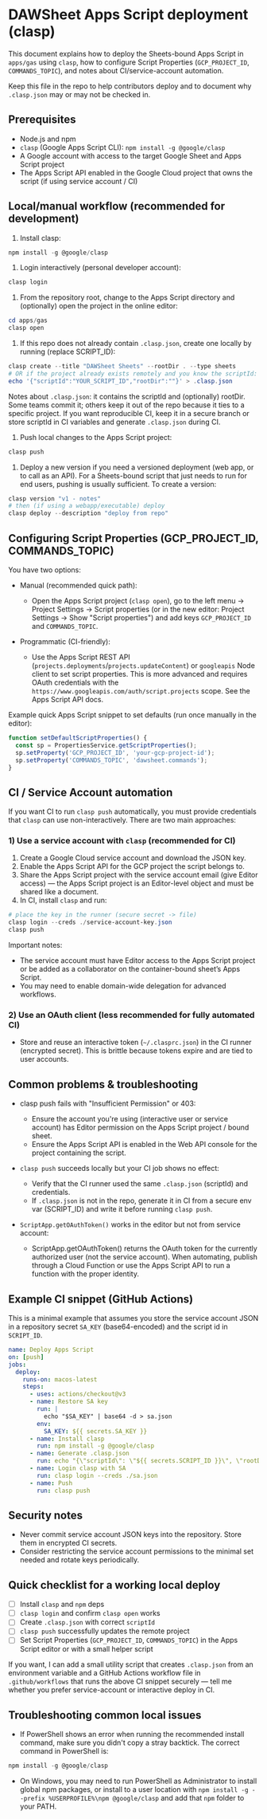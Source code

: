 # DAWSheet Apps Script deployment (clasp)

This document explains how to deploy the Sheets-bound Apps Script in `apps/gas` using `clasp`, how to configure Script Properties (`GCP_PROJECT_ID`, `COMMANDS_TOPIC`), and notes about CI/service-account automation.

Keep this file in the repo to help contributors deploy and to document why `.clasp.json` may or may not be checked in.

## Prerequisites

- Node.js and npm
- `clasp` (Google Apps Script CLI): `npm install -g @google/clasp`
- A Google account with access to the target Google Sheet and Apps Script project
- The Apps Script API enabled in the Google Cloud project that owns the script (if using service account / CI)

## Local/manual workflow (recommended for development)

1. Install clasp:

```powershell
npm install -g @google/clasp
```

1. Login interactively (personal developer account):

```powershell
clasp login
```

1. From the repository root, change to the Apps Script directory and (optionally) open the project in the online editor:

```powershell
cd apps/gas
clasp open
```

1. If this repo does not already contain `.clasp.json`, create one locally by running (replace SCRIPT_ID):

```powershell
clasp create --title "DAWSheet Sheets" --rootDir . --type sheets
# OR if the project already exists remotely and you know the scriptId:
echo '{"scriptId":"YOUR_SCRIPT_ID","rootDir":""}' > .clasp.json
```

Notes about `.clasp.json`: it contains the scriptId and (optionally) rootDir. Some teams commit it; others keep it out of the repo because it ties to a specific project. If you want reproducible CI, keep it in a secure branch or store scriptId in CI variables and generate `.clasp.json` during CI.

1. Push local changes to the Apps Script project:

```powershell
clasp push
```

1. Deploy a new version if you need a versioned deployment (web app, or to call as an API). For a Sheets-bound script that just needs to run for end users, pushing is usually sufficient. To create a version:

```powershell
clasp version "v1 - notes"
# then (if using a webapp/executable) deploy
clasp deploy --description "deploy from repo"
```

## Configuring Script Properties (GCP_PROJECT_ID, COMMANDS_TOPIC)

You have two options:

- Manual (recommended quick path):
  - Open the Apps Script project (`clasp open`), go to the left menu → Project Settings → Script properties (or in the new editor: Project Settings → Show "Script properties") and add keys `GCP_PROJECT_ID` and `COMMANDS_TOPIC`.

- Programmatic (CI-friendly):
  - Use the Apps Script REST API (`projects.deployments`/`projects.updateContent`) or `googleapis` Node client to set script properties. This is more advanced and requires OAuth credentials with the `https://www.googleapis.com/auth/script.projects` scope. See the Apps Script API docs.

Example quick Apps Script snippet to set defaults (run once manually in the editor):

```javascript
function setDefaultScriptProperties() {
  const sp = PropertiesService.getScriptProperties();
  sp.setProperty('GCP_PROJECT_ID', 'your-gcp-project-id');
  sp.setProperty('COMMANDS_TOPIC', 'dawsheet.commands');
}
```

## CI / Service Account automation

If you want CI to run `clasp push` automatically, you must provide credentials that `clasp` can use non-interactively. There are two main approaches:

### 1) Use a service account with `clasp` (recommended for CI)

1. Create a Google Cloud service account and download the JSON key.
2. Enable the Apps Script API for the GCP project the script belongs to.
3. Share the Apps Script project with the service account email (give Editor access) — the Apps Script project is an Editor-level object and must be shared like a document.
4. In CI, install `clasp` and run:

```powershell
# place the key in the runner (secure secret -> file)
clasp login --creds ./service-account-key.json
clasp push
```

Important notes:
- The service account must have Editor access to the Apps Script project or be added as a collaborator on the container-bound sheet’s Apps Script.
- You may need to enable domain-wide delegation for advanced workflows.

### 2) Use an OAuth client (less recommended for fully automated CI)

- Store and reuse an interactive token (`~/.clasprc.json`) in the CI runner (encrypted secret). This is brittle because tokens expire and are tied to user accounts.

## Common problems & troubleshooting

- clasp push fails with "Insufficient Permission" or 403:
  - Ensure the account you're using (interactive user or service account) has Editor permission on the Apps Script project / bound sheet.
  - Ensure the Apps Script API is enabled in the Web API console for the project containing the script.

- `clasp push` succeeds locally but your CI job shows no effect:
  - Verify that the CI runner used the same `.clasp.json` (scriptId) and credentials.
  - If `.clasp.json` is not in the repo, generate it in CI from a secure env var (SCRIPT_ID) and write it before running `clasp push`.

- `ScriptApp.getOAuthToken()` works in the editor but not from service account:
  - ScriptApp.getOAuthToken() returns the OAuth token for the currently authorized user (not the service account). When automating, publish through a Cloud Function or use the Apps Script API to run a function with the proper identity.

## Example CI snippet (GitHub Actions)

This is a minimal example that assumes you store the service account JSON in a repository secret `SA_KEY` (base64-encoded) and the script id in `SCRIPT_ID`.

```yaml
name: Deploy Apps Script
on: [push]
jobs:
  deploy:
    runs-on: macos-latest
    steps:
      - uses: actions/checkout@v3
      - name: Restore SA key
        run: |
          echo "$SA_KEY" | base64 -d > sa.json
        env:
          SA_KEY: ${{ secrets.SA_KEY }}
      - name: Install clasp
        run: npm install -g @google/clasp
      - name: Generate .clasp.json
        run: echo "{\"scriptId\": \"${{ secrets.SCRIPT_ID }}\", \"rootDir\": \"\"}" > .clasp.json
      - name: Login clasp with SA
        run: clasp login --creds ./sa.json
      - name: Push
        run: clasp push
```

## Security notes

- Never commit service account JSON keys into the repository. Store them in encrypted CI secrets.
- Consider restricting the service account permissions to the minimal set needed and rotate keys periodically.

## Quick checklist for a working local deploy

- [ ] Install `clasp` and `npm` deps
- [ ] `clasp login` and confirm `clasp open` works
- [ ] Create `.clasp.json` with correct `scriptId`
- [ ] `clasp push` successfully updates the remote project
- [ ] Set Script Properties (`GCP_PROJECT_ID`, `COMMANDS_TOPIC`) in the Apps Script editor or with a small helper script

If you want, I can add a small utility script that creates `.clasp.json` from an environment variable and a GitHub Actions workflow file in `.github/workflows` that runs the above CI snippet securely — tell me whether you prefer service-account or interactive deploy in CI.

## Troubleshooting common local issues

- If PowerShell shows an error when running the recommended install command, make sure you didn't copy a stray backtick. The correct command in PowerShell is:

```powershell
npm install -g @google/clasp
```

- On Windows, you may need to run PowerShell as Administrator to install global npm packages, or install to a user location with `npm install -g --prefix %USERPROFILE%\npm @google/clasp` and add that `npm` folder to your PATH.
